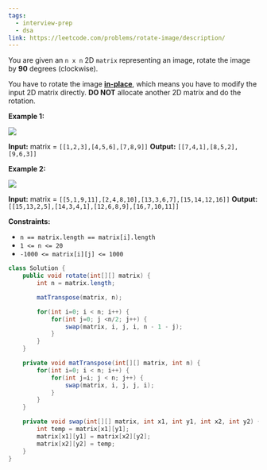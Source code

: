 ```yaml
---
tags:
  - interview-prep
  - dsa
link: https://leetcode.com/problems/rotate-image/description/
---
```

You are given an `n x n` 2D `matrix` representing an image, rotate the image by **90** degrees (clockwise).

You have to rotate the image [**in-place**](https://en.wikipedia.org/wiki/In-place_algorithm), which means you have to modify the input 2D matrix directly. **DO NOT** allocate another 2D matrix and do the rotation.

**Example 1:**

![](https://assets.leetcode.com/uploads/2020/08/28/mat1.jpg)

**Input:** matrix = `[[1,2,3],[4,5,6],[7,8,9]]`
**Output:** `[[7,4,1],[8,5,2],[9,6,3]]`

**Example 2:**

![](https://assets.leetcode.com/uploads/2020/08/28/mat2.jpg)

**Input:** matrix = `[[5,1,9,11],[2,4,8,10],[13,3,6,7],[15,14,12,16]]`
**Output:** `[[15,13,2,5],[14,3,4,1],[12,6,8,9],[16,7,10,11]]`

**Constraints:**

- `n == matrix.length == matrix[i].length`
- `1 <= n <= 20`
- `-1000 <= matrix[i][j] <= 1000`

```Java
class Solution {
    public void rotate(int[][] matrix) {
        int n = matrix.length;

        matTranspose(matrix, n);

        for(int i=0; i < n; i++) {
            for(int j=0; j <n/2; j++) {
                swap(matrix, i, j, i, n - 1 - j);
            }
        }
    }

    private void matTranspose(int[][] matrix, int n) {
        for(int i=0; i < n; i++) {
            for(int j=i; j < n; j++) {
                swap(matrix, i, j, j, i);
            }
        }
    }

    private void swap(int[][] matrix, int x1, int y1, int x2, int y2) {
        int temp = matrix[x1][y1];
        matrix[x1][y1] = matrix[x2][y2];
        matrix[x2][y2] = temp;
    }
}
```